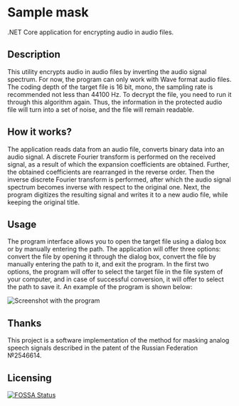 # Sample mask
.NET Core application for encrypting audio in audio files.

## Description
This utility encrypts audio in audio files by inverting the audio signal spectrum. For now, the program can only work with Wave format audio files. The coding depth of the target file is 16 bit, mono, the sampling rate is recommended not less than 44100 Hz. To decrypt the file, you need to run it through this algorithm again. Thus, the information in the protected audio file will turn into a set of noise, and the file will remain readable.

## How it works?
The application reads data from an audio file, converts binary data into an audio signal. A discrete Fourier transform is performed on the received signal, as a result of which the expansion coefficients are obtained. Further, the obtained coefficients are rearranged in the reverse order. Then the inverse discrete Fourier transform is performed, after which the audio signal spectrum becomes inverse with respect to the original one. Next, the program digitizes the resulting signal and writes it to a new audio file, while keeping the original title.

## Usage
The program interface allows you to open the target file using a dialog box or by manually entering the path. The application will offer three options: convert the file by opening it through the dialog box, convert the file by manually entering the path to it, and exit the program. In the first two options, the program will offer to select the target file in the file system of your computer, and in case of successful conversion, it will offer to select the path to save it. An example of the program is shown below:

![Screenshot with the program](.github/Screen.png)

## Thanks
This project is a software implementation of the method for masking analog speech signals described in the patent of the Russian Federation №2546614.

## Licensing
[![FOSSA Status](https://app.fossa.com/api/projects/git%2Bgithub.com%2Flight-hat%2Fsample-mask.svg?type=large)](https://app.fossa.com/projects/git%2Bgithub.com%2Flight-hat%2Fsample-mask?ref=badge_large)
